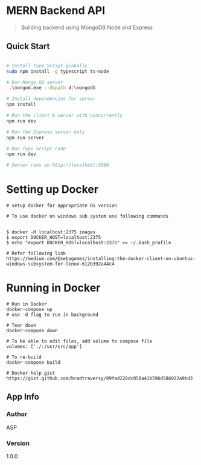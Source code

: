 # MERN Backend API

> Building backend using MongoDB Node and Express

## Quick Start

```bash

# Install Type Script globally
sudo npm install -g typescript ts-node

# Run Mongo DB server 
 .\mongod.exe --dbpath d:\mongodb

# Install dependencies for server
npm install

# Run the client & server with concurrently
npm run dev

# Run the Express server only
npm run server

# Run Type Script code 
npm run dev

# Server runs on http://localhost:5000
```
# Setting up Docker
```
# setup docker for appropriate OS version

# To use docker on windows sub system use following commands


$ docker -H localhost:2375 images
$ export DOCKER_HOST=localhost:2375
$ echo "export DOCKER_HOST=localhost:2375" >> ~/.bash_profile

# Refer following link
https://medium.com/@sebagomez/installing-the-docker-client-on-ubuntus-windows-subsystem-for-linux-612b392a44c4
```
# Running in Docker
```
# Run in Docker
docker-compose up
# use -d flag to run in background

# Tear down
docker-compose down

# To be able to edit files, add volume to compose file
volumes: ['./:/usr/src/app']

# To re-build
docker-compose build

# Docker help gist
https://gist.github.com/bradtraversy/89fad226dc058a41b596d586022a9bd3
```
## App Info

### Author

ASP

### Version

1.0.0